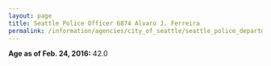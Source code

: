 ```yaml
---
layout: page
title: Seattle Police Officer 6874 Alvaro J. Ferreira
permalink: /information/agencies/city_of_seattle/seattle_police_department/copbook/6874/
---
```


**Age as of Feb. 24, 2016:** 42.0
